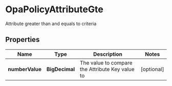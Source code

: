 

# OpaPolicyAttributeGte

Attribute greater than and equals to criteria

## Properties

| Name | Type | Description | Notes |
|------------ | ------------- | ------------- | -------------|
|**numberValue** | **BigDecimal** | The value to compare the Attribute Key value to |  [optional] |



